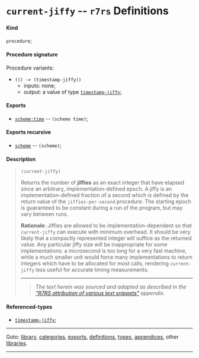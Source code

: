 

<a id='definition__r7rs__current-jiffy'></a>

# `current-jiffy` -- `r7rs` Definitions


<a id='definition__r7rs__current-jiffy__kind'></a>

#### Kind

`procedure`;


<a id='definition__r7rs__current-jiffy__procedure-signature'></a>

#### Procedure signature

Procedure variants:
 * `(() -> (timestamp-jiffy))`
   * inputs: none;
   * output: a value of type [`timestamp-jiffy`](../../r7rs/types/timestamp-jiffy.md#type__r7rs__timestamp-jiffy);


<a id='definition__r7rs__current-jiffy__exports'></a>

#### Exports

 * [`scheme:time`](../../r7rs/exports/scheme_3a_time.md#export__r7rs__scheme_3a_time) -- `(scheme time)`;


<a id='definition__r7rs__current-jiffy__exports-recursive'></a>

#### Exports recursive

 * [`scheme`](../../r7rs/exports/scheme.md#export__r7rs__scheme) -- `(scheme)`;


<a id='definition__r7rs__current-jiffy__description'></a>

#### Description

> ````
> (current-jiffy)
> ````
> 
> 
> Returns the number of __jiffies__ as an exact integer that have elapsed since an arbitrary,
> implementation-defined epoch. A jiffy is an implementation-defined
> fraction of a second which is defined by the return value of the
> `jiffies-per-second` procedure. The starting epoch is guaranteed to be
> constant during a run of the program, but may vary between runs.
> 
> **Rationale**:  Jiffies are allowed to be implementation-dependent so that
> `current-jiffy` can execute with minimum overhead. It
> should be very likely that a compactly represented integer will suffice
> as the returned value.  Any particular jiffy size will be inappropriate
> for some implementations: a microsecond is too long for a very fast
> machine, while a much smaller unit would force many implementations to
> return integers which have to be allocated for most calls, rendering
> `current-jiffy` less useful for accurate timing measurements.
> 
> 
> ----
> > *The text herein was sourced and adapted as described in the ["R7RS attribution of various text snippets"](../../r7rs/appendices/attribution.md#appendix__r7rs__attribution) appendix.*


<a id='definition__r7rs__current-jiffy__referenced-types'></a>

#### Referenced-types

 * [`timestamp-jiffy`](../../r7rs/types/timestamp-jiffy.md#type__r7rs__timestamp-jiffy);

----

Goto: [library](../../r7rs/_index.md#library__r7rs), [categories](../../r7rs/categories/_index.md#toc__r7rs__categories), [exports](../../r7rs/exports/_index.md#toc__r7rs__exports), [definitions](../../r7rs/definitions/_index.md#toc__r7rs__definitions), [types](../../r7rs/types/_index.md#toc__r7rs__types), [appendices](../../r7rs/appendices/_index.md#toc__r7rs__appendices), other [libraries](../../_libraries.md#toc__libraries).

----

